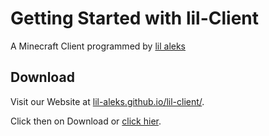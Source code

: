 # Getting Started with lil-Client

A Minecraft Client programmed by [lil aleks](https://github.com/lil-aleks)

## Download

Visit our Website at [lil-aleks.github.io/lil-client/](https://lil-aleks.github.io/lil-client/).

Click then on Download or [click hier](https://youtu.be/dQw4w9WgXcQ?si=t5eZkeGNVJ8YHbfx).

